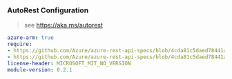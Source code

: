 ### AutoRest Configuration

> see https://aka.ms/autorest

``` yaml
azure-arm: true
require:
- https://github.com/Azure/azure-rest-api-specs/blob/4cda81c5daed78441aa8043dd32ae00b02899c36/specification/monitor/resource-manager/readme.md
- https://github.com/Azure/azure-rest-api-specs/blob/4cda81c5daed78441aa8043dd32ae00b02899c36/specification/monitor/resource-manager/readme.go.md
license-header: MICROSOFT_MIT_NO_VERSION
module-version: 0.2.1
```